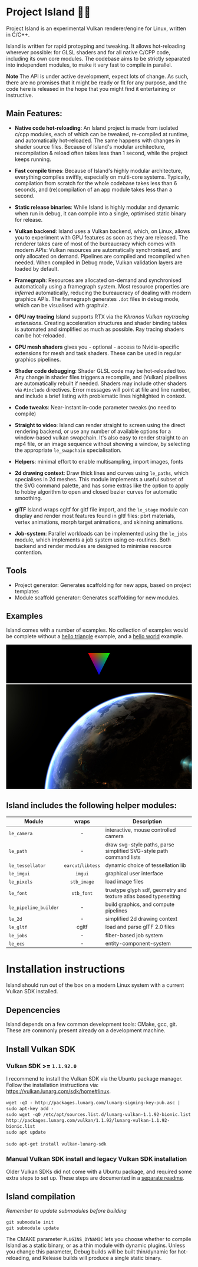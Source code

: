 # Project Island 🌋🐎 

Project Island is an experimental Vulkan renderer/engine for Linux, written in C/C++.

Island is written for rapid protoyping and tweaking. It allows hot-reloading wherever possible: for GLSL shaders and for all native C/CPP code, including its own core modules. The codebase aims to be strictly separated into independent modules, to make it very fast to compile in parallel.

**Note** The API is under active development, expect lots of change. As such, there are no promises that it might be ready or fit for any purpose, and the code here is released in the hope that you might find it entertaining or instructive.

## Main Features:

* **Native code hot-reloading**: An Island project is made from isolated c/cpp modules, each of which can be tweaked, re-compiled at runtime, and automatically hot-reloaded. The same happens with changes in shader source files. Because of Island's modular architecture, recompilation & reload often takes less than 1 second, while the project keeps running.

* **Fast compile times**: Because of Island's highly modular architecture, everything compiles swiftly, especially on multi-core systems. Typically, compilation from scratch for the whole codebase takes less than 6 seconds, and (re)compilation of an app module takes less than a second.

* **Static release binaries**: While Island is highly modular and dynamic when run in debug, it can compile into a single, optimised static binary for release. 

* **Vulkan backend**: Island uses a Vulkan backend, which, on Linux, allows you to experiment with GPU features as soon as they are released. The renderer takes care of most of the bureaucracy which comes with modern APIs: Vulkan resources are automatically synchronised, and only allocated on demand. Pipelines are compiled and recompiled when needed. When compiled in Debug mode, Vulkan validation layers are loaded by default.

* **Framegraph**: Resources are allocated on-demand and synchronised automatically using a framegraph system. Most resource properties are *inferred* automatically, reducing the bureaucracy of dealing with modern graphics APIs. The framegraph generates `.dot` files in debug mode, which can be visualised with graphviz.

* **GPU ray tracing** Island supports RTX via the *Khronos Vulkan raytracing extensions*. Creating acceleration structures and shader binding tables is automated and simplified as much as possible. Ray tracing shaders can be hot-reloaded.

* **GPU mesh shaders** gives you - optional - access to Nvidia-specific extensions for mesh and task shaders. These can be used in regular graphics pipelines.

* **Shader code debugging**: Shader GLSL code may be hot-reloaded too. Any change in shader files triggers a recompile, and (Vulkan) pipelines are automatically rebuilt if needed. Shaders may include other shaders via `#include` directives. Error messages will point at file and line number, and include a brief listing with problematic lines highlighted in context.

* **Code tweaks**: Near-instant in-code parameter tweaks (no need to compile)

* **Straight to video**: Island can render straight to screen using the direct rendering backend, or use any number of available options for a window-based vulkan swapchain. It's also easy to render straight to an mp4 file, or an image sequence without showing a window, by selecting the appropriate `le_swapchain` specialisation.

* **Helpers**: minimal effort to enable multisampling, import images, fonts

* **2d drawing context**: Draw thick lines and curves using `le_paths`, which specialises in 2d meshes. This module implements a useful subset of the SVG command palette, and has some extras like the option to apply to hobby algorithm to open and closed bezier curves for automatic smoothing.

* **glTF** Island wraps cgltf for gltf file import, and the `le_stage` module can display and render most features found in gltf files: pbrt materials, vertex animations, morph target animations, and skinning animations.

* **Job-system**: Parallel workloads can be implemented using the `le_jobs` module, which implements a job system using co-routines. Both backend and render modules are designed to minimise resource contention.

## Tools

+ Project generator: Generates scaffolding for new apps, based on project templates
+ Module scaffold generator: Generates scaffolding for new modules.

## Examples 

Island comes with a number of examples. No collection of examples would be complete without a [hello triangle](apps/examples/hello_triangle/) example, and a [hello world](apps/examples/hello_world/) example.

![Hello triangle example](apps/examples/hello_triangle/screenshot.png)
![Hello world example](apps/examples/hello_world/screenshot.jpg)

## Island includes the following helper modules: 

| Module | wraps | Description | 
| --- | :---: | --- | 
| `le_camera` | - | interactive, mouse controlled camera |
| `le_path` | - | draw svg-style paths, parse simplified SVG-style path command lists | 
| `le_tessellator` | `earcut`/`libtess` | dynamic choice of tessellation lib |
| `le_imgui` | `imgui` | graphical user interface |
| `le_pixels` | `stb_image` | load image files |
| `le_font` | `stb_font` | truetype glyph sdf, geometry and texture atlas based typesetting |
| `le_pipeline_builder` | - | build graphics, and compute pipelines | 
| `le_2d` | - | simplified 2d drawing context |
| `le_gltf` | cgltf | load and parse glTF 2.0 files |
| `le_jobs` | - | fiber-based job system | 
| `le_ecs` | - | entity-component-system | 

# Installation instructions

Island should run out of the box on a modern Linux system with
a current Vulkan SDK installed. 

## Depencencies

Island depends on a few common development tools: CMake, gcc, git. These are commonly present already on a development machine.

## Install Vulkan SDK 

### Vulkan SDK >= `1.1.92.0`

I recommend to install the Vulkan SDK via the Ubuntu package manager.
Follow the installation instructions via:
<https://vulkan.lunarg.com/sdk/home#linux>.

    wget -qO - http://packages.lunarg.com/lunarg-signing-key-pub.asc | sudo apt-key add -
    sudo wget -qO /etc/apt/sources.list.d/lunarg-vulkan-1.1.92-bionic.list http://packages.lunarg.com/vulkan/1.1.92/lunarg-vulkan-1.1.92-bionic.list
    sudo apt update

    sudo apt-get install vulkan-lunarg-sdk

### Manual Vulkan SDK install and legacy Vulkan SDK installation

Older Vulkan SDKs did not come with a Ubuntu package, and required
some extra steps to set up. These steps are documented in a [separate
readme](legacy_sdk_installation_instructions.md). 

## Island compilation

*Remember to update submodules before building*

    git submodule init
    git submodule update

The CMAKE parameter `PLUGINS_DYNAMIC` lets you choose whether to compile Island as a static binary, or as a thin module with dynamic plugins. Unless you change this parameter, Debug builds will be built thin/dynamic for hot-reloading, and Release builds will produce a single static binary. 

